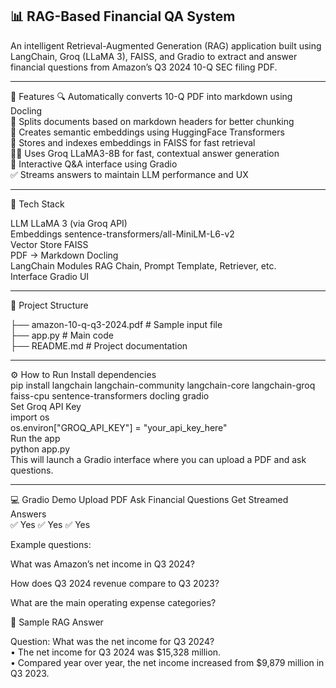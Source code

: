 📊 RAG-Based Financial QA System
---
An intelligent Retrieval-Augmented Generation (RAG) application built using LangChain, Groq (LLaMA 3), FAISS, and Gradio to extract and answer financial questions from Amazon’s Q3 2024 10-Q SEC filing PDF.

---
🚀 Features
🔍 Automatically converts 10-Q PDF into markdown using Docling <br>
📄 Splits documents based on markdown headers for better chunking<br>
🧠 Creates semantic embeddings using HuggingFace Transformers<br>
📁 Stores and indexes embeddings in FAISS for fast retrieval<br>
🧑‍💻 Uses Groq LLaMA3-8B for fast, contextual answer generation<br>
💬 Interactive Q&A interface using Gradio<br>
✅ Streams answers to maintain LLM performance and UX<br>

---
🧰 Tech Stack

LLM	LLaMA 3 (via Groq API)<br>
Embeddings	sentence-transformers/all-MiniLM-L6-v2<br>
Vector Store	FAISS<br>
PDF → Markdown	Docling<br>
LangChain Modules	RAG Chain, Prompt Template, Retriever, etc.<br>
Interface	Gradio UI<br>

---
📂 Project Structure
 
├── amazon-10-q-q3-2024.pdf     # Sample input file<br>
├── app.py                      # Main code<br>
├── README.md                   # Project documentation<br>

---
⚙️ How to Run
Install dependencies<br>
pip install langchain langchain-community langchain-core langchain-groq faiss-cpu sentence-transformers docling gradio<br>
Set Groq API Key<br>
import os<br>
os.environ["GROQ_API_KEY"] = "your_api_key_here"<br>
Run the app<br>
python app.py<br>
This will launch a Gradio interface where you can upload a PDF and ask questions.<br>

---

💻 Gradio Demo
Upload PDF	Ask Financial Questions	Get Streamed Answers<br>
✅ Yes	✅ Yes	✅ Yes<br>

Example questions:<br>

What was Amazon’s net income in Q3 2024?<br>

How does Q3 2024 revenue compare to Q3 2023?<br>

What are the main operating expense categories?<br>

 
🧠 Sample RAG Answer
 
Question: What was the net income for Q3 2024?<br>
• The net income for Q3 2024 was $15,328 million.<br>
• Compared year over year, the net income increased from $9,879 million in Q3 2023.<br>
